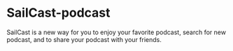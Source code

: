 # SailCast-podcast
SailCast is a new way for you to enjoy your favorite podcast, search for new podcast, and to share your podcast with your friends.